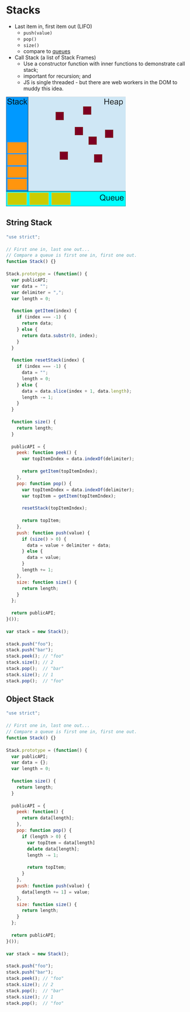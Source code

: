 # Stacks

* Last item in, first item out (LIFO)
  - `push(value)`
  - `pop()`
  - `size()`
  - compare to [queues](./queues.md)
* Call Stack (a list of Stack Frames)
  - Use a constructor function with inner functions to demonstrate call stack;
  - important for recursion; and
  - JS is single threaded - but there are web workers in the DOM to muddy this idea.

![Event Loop](/assets/concurrency_model_and_event_loop.png)

## String Stack
```JavaScript
"use strict";

// First one in, last one out...
// Compare a queue is first one in, first one out.
function Stack() {}

Stack.prototype = (function() {
  var publicAPI;
  var data = "";
  var delimiter = ",";
  var length = 0;

  function getItem(index) {
    if (index === -1) {
      return data;
    } else {
      return data.substr(0, index);
    }
  }

  function resetStack(index) {
    if (index === -1) {
      data = "";
      length = 0;
    } else {
      data = data.slice(index + 1, data.length);
      length -= 1;
    }
  }

  function size() {
    return length;
  }

  publicAPI = {
    peek: function peek() {
      var topItemIndex = data.indexOf(delimiter);

      return getItem(topItemIndex);
    },
    pop: function pop() {
      var topItemIndex = data.indexOf(delimiter);
      var topItem = getItem(topItemIndex);

      resetStack(topItemIndex);

      return topItem;
    },
    push: function push(value) {
      if (size() > 0) {
        data = value + delimiter + data;
      } else {
        data = value;
      }
      length += 1;
    },
    size: function size() {
      return length;
    }
  };

  return publicAPI;
}());

var stack = new Stack();

stack.push("foo");
stack.push("bar");
stack.peek(); // "foo"
stack.size(); // 2
stack.pop();  // "bar"
stack.size(); // 1
stack.pop();  // "foo"
```

## Object Stack
```JavaScript
"use strict";

// First one in, last one out...
// Compare a queue is first one in, first one out.
function Stack() {}

Stack.prototype = (function() {
  var publicAPI;
  var data = {};
  var length = 0;

  function size() {
    return length;
  }

  publicAPI = {
    peek: function() {
      return data[length];
    },
    pop: function pop() {
      if (length > 0) {
        var topItem = data[length]
        delete data[length];
        length -= 1;

        return topItem;
      }
    },
    push: function push(value) {
      data[length += 1] = value;
    },
    size: function size() {
      return length;
    }
  };

  return publicAPI;
}());

var stack = new Stack();

stack.push("foo");
stack.push("bar");
stack.peek(); // "foo"
stack.size(); // 2
stack.pop();  // "bar"
stack.size(); // 1
stack.pop();  // "foo"
```
